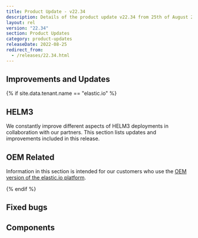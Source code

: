 ```yaml
---
title: Product Update - v22.34
description: Details of the product update v22.34 from 25th of August 2022.
layout: rel
version: "22.34"
section: Product Updates
category: product-updates
releaseDate: 2022-08-25
redirect_from:
  - /releases/22.34.html
---
```



## Improvements and Updates


{% if site.data.tenant.name == "elastic.io" %}

## HELM3

We constantly improve different aspects of HELM3 deployments in collaboration
with our partners. This section lists updates and improvements included in this release.


## OEM Related

Information in this section is intended for our customers who use the
[OEM version of the elastic.io platform](https://www.elastic.io/saas-embedded-integration/).


{% endif %}

## Fixed bugs



## Components
